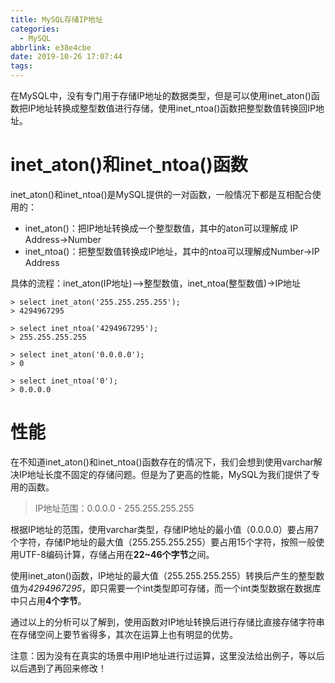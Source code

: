 ```yaml
---
title: MySQL存储IP地址
categories:
  - MySQL
abbrlink: e38e4cbe
date: 2019-10-26 17:07:44
tags:
---
```



在MySQL中，没有专门用于存储IP地址的数据类型，但是可以使用inet_aton()函数把IP地址转换成整型数值进行存储，使用inet_ntoa()函数把整型数值转换回IP地址。

<!-- more -->

# inet_aton()和inet_ntoa()函数

inet_aton()和inet_ntoa()是MySQL提供的一对函数，一般情况下都是互相配合使用的：

* inet_aton()：把IP地址转换成一个整型数值，其中的aton可以理解成 IP Address->Number
* inet_ntoa()：把整型数值转换成IP地址，其中的ntoa可以理解成Number->IP Address

具体的流程：inet_aton(IP地址)—>整型数值，inet_ntoa(整型数值)->IP地址

``` shell
> select inet_aton('255.255.255.255');
> 4294967295

> select inet_ntoa('4294967295');
> 255.255.255.255

> select inet_aton('0.0.0.0');  
> 0

> select inet_ntoa('0');
> 0.0.0.0
```

# 性能

在不知道inet_aton()和inet_ntoa()函数存在的情况下，我们会想到使用varchar解决IP地址长度不固定的存储问题。但是为了更高的性能，MySQL为我们提供了专用的函数。

> IP地址范围：0.0.0.0 - 255.255.255.255

根据IP地址的范围，使用varchar类型，存储IP地址的最小值（0.0.0.0）要占用7个字符，存储IP地址的最大值（255.255.255.255）要占用15个字符，按照一般使用UTF-8编码计算，存储占用在**22~46个字节**之间。

使用inet_aton()函数，IP地址的最大值（255.255.255.255）转换后产生的整型数值为*4294967295*，即只需要一个int类型即可存储，而一个int类型数据在数据库中只占用**4个字节**。

通过以上的分析可以了解到，使用函数对IP地址转换后进行存储比直接存储字符串在存储空间上要节省得多，其次在运算上也有明显的优势。

注意：因为没有在真实的场景中用IP地址进行过运算，这里没法给出例子，等以后以后遇到了再回来修改！
